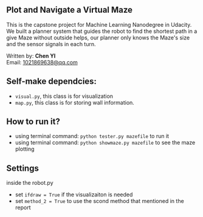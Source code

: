 
## Plot and Navigate a Virtual Maze

This is the capstone project for Machine Learning Nanodegree in Udacity. We built a planner system that guides the robot to find the shortest path in a give Maze without outside helps, our planner only knows the Maze's size and the sensor signals in each turn.

Written by: __Chen YI__  
Email: 1021869638@qq.com

## Self-make dependcies:
* `visual.py`, this class is for visualization
* `map.py`, this class is for storing wall information.

## How to run it? 

* using terminal command: `python tester.py mazefile` to run it
* using terminal command: `python showmaze.py mazefile` to see the maze plotting

## Settings
inside the robot.py
* set `ifdraw = True` if the visualizaiton is needed
* set `method_2 = True` to use the scond method that mentioned in the report


